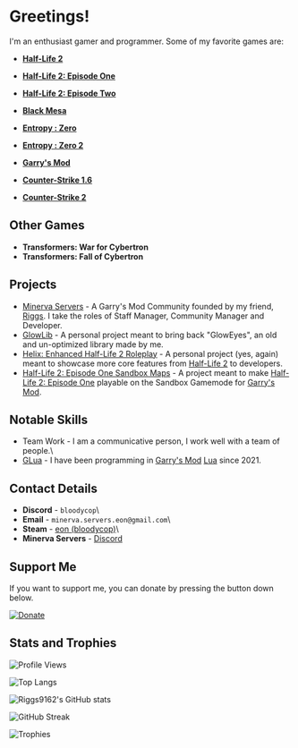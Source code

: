 # Greetings!
I'm an enthusiast gamer and programmer. Some of my favorite games are:

- [**Half-Life 2**](https://store.steampowered.com/app/220/HalfLife_2)
- [**Half-Life 2: Episode One**](https://store.steampowered.com/app/380/HalfLife_2_Episode_One)
- [**Half-Life 2: Episode Two**](https://store.steampowered.com/app/420/HalfLife_2_Episode_Two)
- [**Black Mesa**](https://store.steampowered.com/app/362890/Black_Mesa)
- [**Entropy : Zero**](https://store.steampowered.com/app/714070/Entropy__Zero)
- [**Entropy : Zero 2**](https://store.steampowered.com/app/1583720/Entropy__Zero_2)

- [**Garry's Mod**](https://store.steampowered.com/app/4000/Garrys_Mod)

- [**Counter-Strike 1.6**](https://store.steampowered.com/app/10/CounterStrike)
- [**Counter-Strike 2**](https://store.steampowered.com/app/730/CounterStrike_2)
  
## Other Games
- **Transformers: War for Cybertron**
- **Transformers: Fall of Cybertron**
  
## Projects
- [Minerva Servers](https://minerva-servers.com/discord) - A Garry's Mod Community founded by my friend, [Riggs](https://github.com/riggs9162). I take the roles of Staff Manager, Community Manager and Developer.
- [GlowLib](https://steamcommunity.com/sharedfiles/filedetails/?id=3279071164) - A personal project meant to bring back "GlowEyes", an old and un-optimized library made by me.
- [Helix: Enhanced Half-Life 2 Roleplay](https://github.com/bloodycop7/ixehl2rp) - A personal project (yes, again) meant to showcase more core features from [Half-Life 2](https://store.steampowered.com/app/220/HalfLife_2/) to developers.
- [Half-Life 2: Episode One Sandbox Maps](https://steamcommunity.com/sharedfiles/filedetails/?id=3325998244) - A project meant to make [Half-Life 2: Episode One](https://store.steampowered.com/app/380/HalfLife_2_Episode_One/) playable on the Sandbox Gamemode for [Garry's Mod](https://store.steampowered.com/app/4000/Garrys_Mod/).

## Notable Skills
- Team Work - I am a communicative person, I work well with a team of people.\
- [G](https://store.steampowered.com/app/4000/Garrys_Mod/)[Lua](https://www.lua.org/) - I have been programming in [Garry's Mod](https://store.steampowered.com/app/4000/Garrys_Mod/) [Lua](https://www.lua.org/) since 2021.

## Contact Details
- **Discord** - `bloodycop`\
- **Email** - `minerva.servers.eon@gmail.com`\
- **Steam** - [eon (bloodycop)](https://steamcommunity.com/id/bloodycop/)\
- **Minerva Servers** - [Discord](https://minerva-servers.com/discord)

## Support Me
If you want to support me, you can donate by pressing the button down below.

[![Donate](https://img.shields.io/badge/Donate-PayPal-green.svg)](https://www.paypal.me/theb3ta)

## Stats and Trophies
![Profile Views](https://komarev.com/ghpvc/?username=bloodycop7&color=blue)

![Top Langs](https://github-readme-stats.vercel.app/api/top-langs/?username=bloodycop7&layout=compact&theme=dark)

![Riggs9162's GitHub stats](https://github-readme-stats.vercel.app/api?username=bloodycop7&show_icons=true&theme=dark)

![GitHub Streak](https://github-readme-streak-stats.herokuapp.com/?user=bloodycop7&theme=dark)

![Trophies](https://github-profile-trophy.vercel.app/?username=bloodycop7&theme=darkhub)
